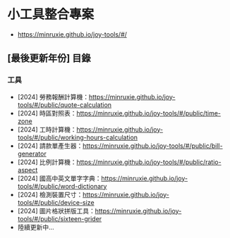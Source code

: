 # 小工具整合專案
* https://minruxie.github.io/joy-tools/#/


## [最後更新年份] 目錄

### 工具
* [2024] 勞務報酬計算機：https://minruxie.github.io/joy-tools/#/public/quote-calculation
* [2024] 時區對照表：https://minruxie.github.io/joy-tools/#/public/time-zone
* [2024] 工時計算機：https://minruxie.github.io/joy-tools/#/public/working-hours-calculation
* [2024] 請款單產生器：https://minruxie.github.io/joy-tools/#/public/bill-generator
* [2024] 比例計算機：https://minruxie.github.io/joy-tools/#/public/ratio-aspect
* [2024] 國高中英文單字字典：https://minruxie.github.io/joy-tools/#/public/word-dictionary
* [2024] 檢測裝置尺寸：https://minruxie.github.io/joy-tools/#/public/device-size
* [2024] 圖片格狀拼版工具：https://minruxie.github.io/joy-tools/#/public/sixteen-grider
* 陸續更新中...